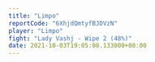 ```yaml
---
title: "Limpo"
reportCode: "6XhjdQmtyfBJDVzN"
player: "Limpo"
fight: "Lady Vashj - Wipe 2 (48%)"
date: 2021-10-03T19:05:08.133000+00:00
---
```

